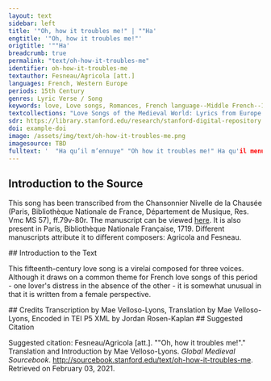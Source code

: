```yaml
---
layout: text
sidebar: left
title: '"Oh, how it troubles me!" | ""Ha'
engtitle: '"Oh, how it troubles me!"'
origtitle: '""Ha'
breadcrumb: true
permalink: "text/oh-how-it-troubles-me"
identifier: oh-how-it-troubles-me
textauthor: Fesneau/Agricola [att.]
languages: French, Western Europe
periods: 15th Century
genres: Lyric Verse / Song
keywords: love, Love songs, Romances, French language--Middle French--1300-1600
textcollections: "Love Songs of the Medieval World: Lyrics from Europe and Asia"
sdr: https://library.stanford.edu/research/stanford-digital-repository 
doi: example-doi 
image: /assets/img/text/oh-how-it-troubles-me.png
imagesource: TBD 
fulltext: '  "Ha qu’il m’ennuye" "Oh how it troubles me!" Ha qu'il menuye Oh how it troubles me! et que Je me treuve esbahye I find myself astonished de ce que Je ne vous puis voir that I cannot see you. mon seul tout vueillez y pourvoir My one and only, please do what is necessary se vous amez moy et ma vie if you love me and my life. Jay des enuis I have troubles qui me tourmentent jours et nuits tormenting me day and night tant que Jen suis toute esperdue to such a degree that I feel totally lost car je ne puis [avoir] plaisir ne nulz de puis for I have not been able to have any joy, nor anything else, since que je vous ay perdu de veue I lost you from my sight. Je nay envye I have no interest in anything ne mon desir ne my convye nor does desire drive me puis que mieulx je ne puis avoir because I cannot have anything better fors de voz nouvelles savoir than news of you, dailleurs ne puis estre esjouye and I cannot be happy otherwise. '
---
```

## Introduction to the Source 
<p>This song has been transcribed from the Chansonnier Nivelle de la Chausée (Paris, Bibliothèque Nationale de France, Département de Musique, Res. Vmc MS 57), ff.79v-80r. The manuscript can be viewed <a href="https://gallica.bnf.fr/ark:/12148/btv1b55007270r/f158.item">here</a>. It is also present in Paris, Bibliothèque Nationale Française, 1719. Different manuscripts attribute it to different composers: Agricola and Fesneau.</p>
## Introduction to the Text 
<p>This fifteenth-century love song is a virelai composed for three voices. Although it draws on a common theme for French love songs of this period - one lover's distress in the absence of the other - it is somewhat unusual in that it is written from a female perspective.</p>
## Credits
Transcription by Mae Velloso-Lyons, 
Translation by Mae Velloso-Lyons, 
Encoded in TEI P5 XML by Jordan Rosen-Kaplan
## Suggested Citation
<p>Suggested citation: Fesneau/Agricola [att.].  ""Oh, how it troubles me!"." Translation and Introduction by Mae Velloso-Lyons. <em>Global Medieval Sourcebook</em>. <a href="http://sourcebook.stanford.edu/text/oh-how-it-troubles-me">http://sourcebook.stanford.edu/text/oh-how-it-troubles-me</a>. Retrieved on February 03, 2021.</p>